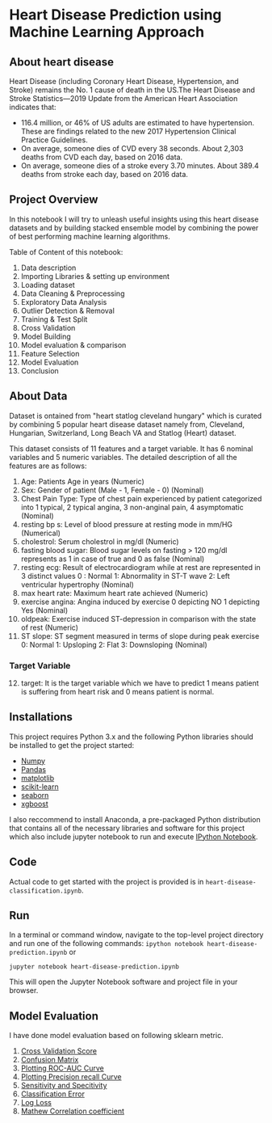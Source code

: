 # Heart Disease Prediction using Machine Learning Approach

## About heart disease
Heart Disease (including Coronary Heart Disease, Hypertension, and Stroke) remains the No. 1 cause of death in the US.The Heart Disease and Stroke Statistics—2019 Update from the American Heart Association indicates that:

- 116.4 million, or 46% of US adults are estimated to have hypertension. These are findings related to the new 2017 Hypertension Clinical Practice Guidelines.
- On average, someone dies of CVD every 38 seconds. About 2,303 deaths from CVD each day, based on 2016 data.
- On average, someone dies of a stroke every 3.70 minutes. About 389.4 deaths from stroke each day, based on 2016 data.

## Project Overview
In this notebook I will try to unleash useful insights using this heart disease datasets and by building stacked ensemble model by combining the power of best performing machine learning algorithms.

Table of Content of this notebook:

1. Data description
2. Importing Libraries & setting up environment
3. Loading dataset
4. Data Cleaning & Preprocessing
5. Exploratory Data Analysis
6. Outlier Detection & Removal
7. Training & Test Split
8. Cross Validation
9. Model Building
10. Model evaluation & comparison
11. Feature Selection
12. Model Evaluation
13. Conclusion

## About Data
Dataset is ontained from "heart statlog cleveland hungary" which is curated by combining 5 popular heart disease dataset namely from, Cleveland, Hungarian, Switzerland, Long Beach VA and Statlog (Heart) dataset.

This dataset consists of 11 features and a target variable. It has 6 nominal variables and 5 numeric variables. The detailed description of all the features are as follows:

1. Age: Patients Age in years (Numeric)
2. Sex: Gender of patient (Male - 1, Female - 0) (Nominal)
3. Chest Pain Type: Type of chest pain experienced by patient categorized into 1 typical, 2 typical angina, 3 non-anginal pain, 4 asymptomatic (Nominal)
4. resting bp s: Level of blood pressure at resting mode in mm/HG (Numerical)
5. cholestrol: Serum cholestrol in mg/dl (Numeric)
6. fasting blood sugar: Blood sugar levels on fasting > 120 mg/dl represents as 1 in case of true and 0 as false (Nominal)
7. resting ecg: Result of electrocardiogram while at rest are represented in 3 distinct values 0 : Normal 1: Abnormality in ST-T wave 2: Left ventricular hypertrophy (Nominal)
8. max heart rate: Maximum heart rate achieved (Numeric)
9. exercise angina: Angina induced by exercise 0 depicting NO 1 depicting Yes (Nominal)
10. oldpeak: Exercise induced ST-depression in comparison with the state of rest (Numeric)
11. ST slope: ST segment measured in terms of slope during peak exercise 0: Normal 1: Upsloping 2: Flat 3: Downsloping (Nominal)

### Target Variable
12. target: It is the target variable which we have to predict 1 means patient is suffering from heart risk and 0 means patient is normal.

## Installations
This project requires Python 3.x and the following Python libraries should be installed to get the project started:

- [Numpy](https://numpy.org/)
- [Pandas](https://pandas.pydata.org/)
- [matplotlib](https://matplotlib.org/)
- [scikit-learn](https://scikit-learn.org/stable/)
- [seaborn](https://seaborn.pydata.org/installing.html)
- [xgboost](https://xgboost.readthedocs.io/en/latest/build.html)

I also reccommend to install Anaconda, a pre-packaged Python distribution that contains all of the necessary libraries and software for this project which also include jupyter notebook to run and execute [IPython Notebook](https://ipython.org/notebook.html).

## Code
Actual code to get started with the project is provided is in `heart-disease-classification.ipynb`.

## Run
In a terminal or command window, navigate to the top-level project directory and run one of the following commands:
`ipython notebook heart-disease-prediction.ipynb` or

`jupyter notebook heart-disease-prediction.ipynb`

This will open the Jupyter Notebook software and project file in your browser.

## Model Evaluation
I have done model evaluation based on following sklearn metric.

1. [Cross Validation Score](https://scikit-learn.org/stable/modules/generated/sklearn.model_selection.cross_val_score.html)
2. [Confusion Matrix](https://scikit-learn.org/stable/modules/generated/sklearn.metrics.confusion_matrix.html)
3. [Plotting ROC-AUC Curve](https://scikit-learn.org/stable/modules/generated/sklearn.metrics.roc_curve.html)
4. [Plotting Precision recall Curve](https://scikit-learn.org/stable/modules/generated/sklearn.metrics.precision_recall_curve.html)
5. [Sensitivity and Specitivity](https://en.wikipedia.org/wiki/Sensitivity_and_specificity)
6. [Classification Error](https://www.dataschool.io/simple-guide-to-confusion-matrix-terminology/)
7. [Log Loss](https://scikit-learn.org/stable/modules/generated/sklearn.metrics.log_loss.html)
8. [Mathew Correlation coefficient](https://scikit-learn.org/stable/modules/generated/sklearn.metrics.matthews_corrcoef.html)
